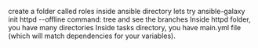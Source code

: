 create a folder called roles inside ansible directory
lets try ansible-galaxy init httpd --offline
command: tree and see the branches
Inside httpd folder, you have many directories 
Inside tasks directory, you have main.yml file (which will match dependencies for your variables).
